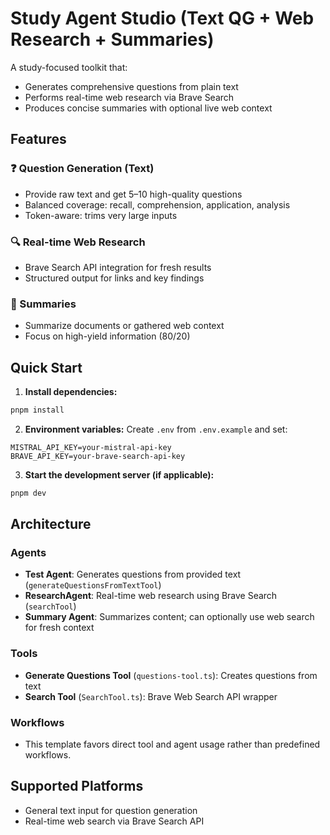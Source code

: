 # Study Agent Studio (Text QG + Web Research + Summaries)

A study-focused toolkit that:
- Generates comprehensive questions from plain text
- Performs real-time web research via Brave Search
- Produces concise summaries with optional live web context

## Features

### ❓ Question Generation (Text)
- Provide raw text and get 5–10 high-quality questions
- Balanced coverage: recall, comprehension, application, analysis
- Token-aware: trims very large inputs

### 🔍 Real-time Web Research
- Brave Search API integration for fresh results
- Structured output for links and key findings

### 📝 Summaries
- Summarize documents or gathered web context
- Focus on high-yield information (80/20)


## Quick Start

1. **Install dependencies:**
```bash
pnpm install
```

2. **Environment variables:** Create `.env` from `.env.example` and set:
```env
MISTRAL_API_KEY=your-mistral-api-key
BRAVE_API_KEY=your-brave-search-api-key
```

3. **Start the development server (if applicable):**
```bash
pnpm dev
```

## Architecture

### Agents
- **Test Agent**: Generates questions from provided text (`generateQuestionsFromTextTool`)
- **ResearchAgent**: Real-time web research using Brave Search (`searchTool`)
- **Summary Agent**: Summarizes content; can optionally use web search for fresh context

### Tools
- **Generate Questions Tool** (`questions-tool.ts`): Creates questions from text
- **Search Tool** (`SearchTool.ts`): Brave Web Search API wrapper

### Workflows
- This template favors direct tool and agent usage rather than predefined workflows.

## Supported Platforms

- General text input for question generation
- Real-time web search via Brave Search API

